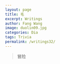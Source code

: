 ```yaml
---
layout: page
title: 毛
excerpt: Writings
author: Fang Wang
image: duolin09.jpg
categories: Dia
tags: Trivia
permalink: /writings32/
---
```


> 冒险
